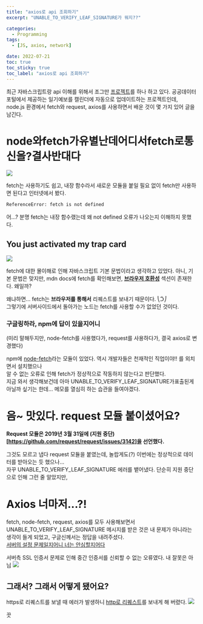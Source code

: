```yaml
---
title: "axios로 api 조회하기"
excerpt: "UNABLE_TO_VERIFY_LEAF_SIGNATURE가 뭐지??"

categories:
  - Programming
tags:
  - [JS, axios, network]

date: 2022-07-21
toc: true
toc_sticky: true
toc_label: "axios로 api 조회하기"
---
```


최근 자바스크립트랑 api 이해를 위해서 조그만 [프로젝트](https://github.com/Junsang-Mun/weather2cal)를 하나 하고 있다. 
공공데이터포털에서 제공하는 일기예보를 캘린더에 자동으로 업데이트하는 프로젝트인데, 
node.js 환경에서 fetch와 request, axios를 사용하면서 배운 것이 몇 가지 있어 글을 남긴다.


# node와fetch가유별난데어디서fetch로통신을?결사반대다

![](https://pbs.twimg.com/media/E4EqEakUcAQ3DL-?format=png)

fetch는 사용하기도 쉽고, 내장 함수라서 새로운 모듈을 붙일 필요 없이 fetch만 사용하면 된다고 인터넷에서 봤다.
```bash
ReferenceError: fetch is not defined
```
어...? 분명 fetch는 내장 함수랬는데 왜 not defined 오류가 나오는지 이해하지 못했다.

## You just activated my trap card

![](http://upload2.inven.co.kr/upload/2019/11/01/bbs/i14337339897.jpg)

fetch에 대한 몰이해로 인해 자바스크립트 기본 문법이라고 생각하고 있었다. 아니, 기본 문법은 맞지만, mdn docs에 fetch를 확인해보면, [**브라우저 호환성**](https://developer.mozilla.org/ko/docs/Web/API/Fetch_API/Using_Fetch#%EB%B8%8C%EB%9D%BC%EC%9A%B0%EC%A0%80_%ED%98%B8%ED%99%98%EC%84%B1) 섹션이 존재한다. 왜일까?

왜냐하면... fetch는 **브라우저를 통해서** 리퀘스트를 보내기 때문이다. ⎝ᑒ⎠ <br>
그렇기에 서버사이드에서 돌아가는 노드는 fetch를 사용할 수가 없었던 것이다.

### 구글링하라, npm에 답이 있을지어니

(미리 말해두지만, node-fetch를 사용했다가, request를 사용하다가, 결국 axios로 변경했다)

npm에 [node-fetch](https://www.npmjs.com/package/node-fetch)라는 모듈이 있었다. 역시 개발자들은 천재적인 직업이야!! 를 외치면서 설치했으나<br>
알 수 없는 오류로 인해 fetch가 정상적으로 작동하지 않는다고 판단했다.<br>
지금 와서 생각해보건데 아마 UNABLE\_TO\_VERIFY\_LEAF\_SIGNATURE가표출된게 아닐까 싶기는 한데... 메모를 열심히 하는 습관을 들여야겠다.

# 음~ 맛있다. request 모듈 붙이셨어요?

**Request 모듈은 2019년 3월 31일에 (지원 중단)[https://github.com/request/request/issues/3142]을 선언했다.**

그것도 모르고 냅다 request 모듈을 붙였는데, 놀랍게도(?) 이번에는 정상적으로 데이터를 받아오는 듯 했으나...<br>
자꾸 UNABLE\_TO\_VERIFY\_LEAF\_SIGNATURE 에러를 뱉어냈다. 단순히 지원 중단으로 인해 그런 줄 알았지만,

# Axios 너마저...?!

fetch, node-fetch, request, axios를 모두 사용해보면서 UNABLE\_TO\_VERIFY\_LEAF\_SIGNATURE 메시지를 받은 것은 내 문제가 아니라는 생각이 들게 되었고, 구글신께서는 정답을 내려주셨다.<br>
[서버의 설정 문제일지어니 너는 안심할지어다](https://github.com/nodejs/node/issues/33705#issuecomment-637934459)

서버측 SSL 인증서 문제로 인해 중간 인증서를 신뢰할 수 없는 오류였다. 내 잘못은 아님
![](http://i.imgur.com/siYXREi.jpg)

## 그래서? 그래서 어떻게 됐어요?

https로 리퀘스트를 보낼 때 에러가 발생하니 [http로 리퀘스트](https://github.com/Junsang-Mun/weather2cal/blob/80dea797703f61981f3161f5c0085f331500f6ab/app.js#L33)를 보내게 해 버렸다.
![](https://pbs.twimg.com/media/EXgofvKU8AAnjjG.jpg)

끗
